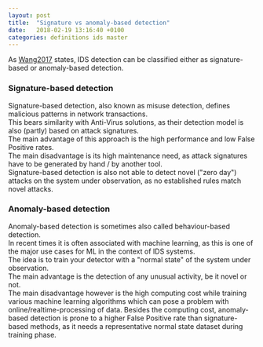 ```yaml
---
layout: post
title:  "Signature vs anomaly-based detection"
date:   2018-02-19 13:16:40 +0100
categories: definitions ids master
---
```

As [Wang2017](http://ieeexplore.ieee.org/document/8171733/) states, IDS detection can be classified either as signature-based or anomaly-based detection.  

### Signature-based detection
Signature-based detection, also known as misuse detection, defines malicious patterns in network transactions.  
This bears similarity with Anti-Virus solutions, as their detection model is also (partly) based on attack signatures.  
The main advantage of this approach is the high performance and low False Positive rates.  
The main disadvantage is its high maintenance need, as attack signatures have to be generated by hand / by another tool.  
Signature-based detection is also not able to detect novel ("zero day") attacks on the system under observation, as no established rules match novel attacks.  

### Anomaly-based detection
Anomaly-based detection is sometimes also called behaviour-based detection.  
In recent times it is often associated with machine learning, as this is one of the major use cases for ML in the context of IDS systems.  
The idea is to train your detector with a "normal state" of the system under observation.  
The main advantage is the detection of any unusual activity, be it novel or not.  
The main disadvantage however is the high computing cost while training various machine learning algorithms which can pose a problem with online/realtime-processing of data.
Besides the computing cost, anomaly-based detection is prone to a higher False Positive rate than signature-based methods, as it needs a representative normal state dataset during training phase. 
